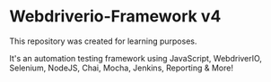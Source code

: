 # Webdriverio-Framework v4
This repository was created for learning purposes.

It's an automation testing framework using JavaScript, WebdriverIO, Selenium, NodeJS, Chai, Mocha, Jenkins, Reporting & More!
